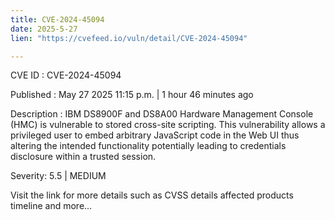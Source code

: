 ```yaml
---
title: CVE-2024-45094
date: 2025-5-27
lien: "https://cvefeed.io/vuln/detail/CVE-2024-45094"

---
```


CVE ID : CVE-2024-45094

Published :  May 27
2025
11:15 p.m. | 1 hour
46 minutes ago

Description : IBM DS8900F and DS8A00 Hardware Management Console (HMC) is vulnerable to stored cross-site scripting. This vulnerability allows a privileged user to embed arbitrary JavaScript code in the Web UI thus altering the intended functionality potentially leading to credentials disclosure within a trusted session.

Severity: 5.5 | MEDIUM

Visit the link for more details
such as CVSS details
affected products
timeline
and more...
